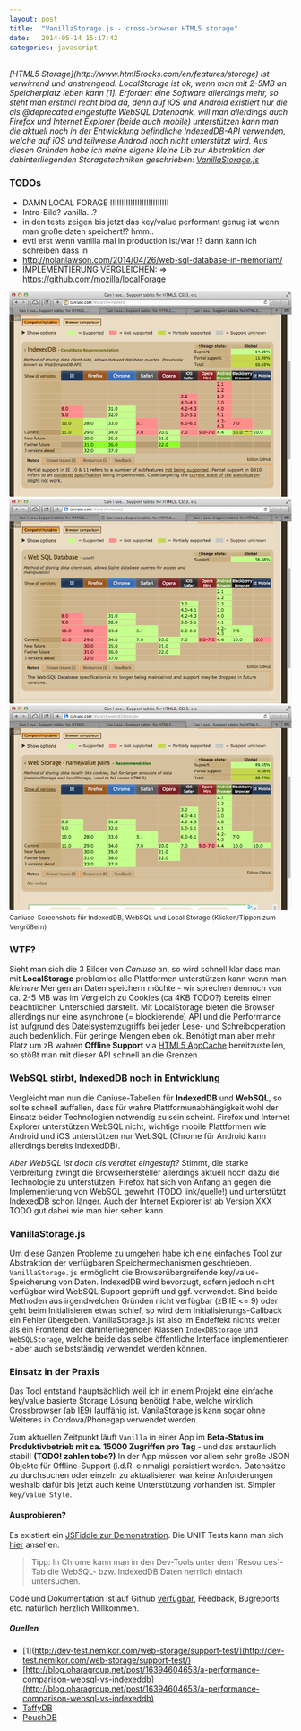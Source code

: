 ```yaml
---
layout: post
title:  "VanillaStorage.js - cross-browser HTML5 storage"
date:   2014-05-14 15:17:42
categories: javascript
---
```


<em>
[HTML5 Storage](http://www.html5rocks.com/en/features/storage) ist verwirrend und anstrengend.
LocalStorage ist ok, wenn man mit 2-5MB an Speicherplatz leben kann [1]. Erfordert eine Software
allerdings mehr, so steht man erstmal recht blöd da, denn auf iOS und Android existiert nur die
als @deprecated eingestufte WebSQL Datenbank, will man allerdings auch Firefox und Internet Explorer
(beide auch mobile) unterstützen kann man die aktuell noch in der Entwicklung befindliche IndexedDB-API
verwenden, welche auf iOS und teilweise Android noch nicht unterstützt wird. Aus diesen Gründen habe
ich meine eigene kleine Lib zur Abstraktion der dahinterliegenden Storagetechniken geschrieben:
<a href="https://github.com/mwager/VanillaStorage" target="_blank" >VanillaStorage.js</a>
</em>


### TODOs ###
* DAMN LOCAL FORAGE !!!!!!!!!!!!!!!!!!!!!!!!!!
* Intro-Bild? vanilla...?
* in den tests zeigen bis jetzt das key/value performant genug ist wenn man große daten speichert!? hmm..
* evtl erst wenn vanilla mal in production ist/war !? dann kann ich schreiben dass in
* http://nolanlawson.com/2014/04/26/web-sql-database-in-memoriam/
* IMPLEMENTIERUNG VERGLEICHEN:
    => https://github.com/mozilla/localForage

<div class="fancy-images-in-grid pure-g">
    <div class="pure-u-1-3">
        <a href="/images/vanilla/caniuse-idb.png" class="fancybox" rel="caniuse-images">
            <img src="/images/vanilla/caniuse-idb.png">
        </a>
    </div>
    <div class="pure-u-1-3">
         <a href="/images/vanilla/caniuse-websql.png" class="fancybox" rel="caniuse-images">
            <img src="/images/vanilla/caniuse-websql.png">
        </a>
    </div>
    <div class="pure-u-1-3">
         <a href="/images/vanilla/caniuse-local-storage.png" class="fancybox" rel="caniuse-images">
            <img src="/images/vanilla/caniuse-local-storage.png">
        </a>
    </div>
</div>
<small>Caniuse-Screenshots für IndexedDB, WebSQL und Local Storage (Klicken/Tippen zum Vergrößern)</small>


### WTF? ###

Sieht man sich die 3 Bilder von _Caniuse_ an, so wird schnell klar dass man mit __LocalStorage__ problemlos alle Plattformen unterstützen kann wenn man _kleinere_ Mengen an Daten speichern möchte - wir sprechen dennoch von ca. 2-5 MB was im Vergleich zu Cookies (ca 4KB TODO?) bereits einen beachtlichen Unterschied darstellt. Mit LocalStorage bieten die Browser allerdings nur eine asynchrone (= blockierende) API und die Performance ist aufgrund des Dateisystemzugriffs bei jeder Lese- und Schreiboperation auch bedenklich. Für geringe Mengen eben ok. Benötigt man aber mehr Platz um zB wahren __Offline Support__ via [HTML5 AppCache](https://developer.mozilla.org/en/docs/HTML/Using_the_application_cache) bereitzustellen, so stößt man mit dieser API schnell an die Grenzen.



### WebSQL stirbt, IndexedDB noch in Entwicklung ###

Vergleicht man nun die Caniuse-Tabellen für __IndexedDB__ und __WebSQL__, so sollte schnell auffallen, dass für wahre Plattformunabhängigkeit wohl der Einsatz beider Technologien notwendig zu sein scheint. Firefox und Internet Explorer unterstützen WebSQL nicht, wichtige mobile Plattformen wie Android und iOS unterstützen nur WebSQL (Chrome für Android kann allerdings bereits IndexedDB).

_Aber WebSQL ist doch als veraltet eingestuft?_ Stimmt, die starke Verbreitung zwingt die Browserhersteller allerdings aktuell noch dazu die Technologie zu unterstützen. Firefox hat sich von Anfang an gegen die Implementierung von WebSQL gewehrt (TODO link/quelle!) und unterstützt IndexedDB schon länger. Auch der Internet Explorer ist ab Version XXX TODO gut dabei wie man hier sehen kann.


### VanillaStorage.js ###

Um diese Ganzen Probleme zu umgehen habe ich eine einfaches Tool zur Abstraktion der verfügbaren Speichermechanismen geschrieben. `VanillaStorage.js` ermöglicht die Browserübergreifende key/value-Speicherung von Daten. IndexedDB wird bevorzugt, sofern jedoch nicht verfügbar wird WebSQL Support geprüft und ggf. verwendet. Sind beide Methoden aus irgendwelchen Gründen nicht verfügbar (zB IE <= 9) oder geht beim Initialisieren etwas schief, so wird dem Initialisierungs-Callback ein Fehler übergeben. VanillaStorage.js ist also im Endeffekt nichts weiter als ein Frontend der dahinterliegenden Klassen `IndexDBStorage` und `WebSQLStorage`, welche beide das selbe öffentliche Interface implementieren - aber auch selbstständig verwendet werden können.


### Einsatz in der Praxis ###

Das Tool entstand hauptsächlich weil ich in einem Projekt eine einfache key/value basierte Storage Lösung benötigt habe, welche wirklich Crossbrowser (ab IE9) lauffähig ist. VanilaStorage.js kann sogar ohne Weiteres in Cordova/Phonegap verwendet werden.

Zum aktuellen Zeitpunkt läuft `Vanilla` in einer App im __Beta-Status im Produktivbetrieb mit ca. 15000 Zugriffen pro Tag__ - und das erstaunlich stabil! __(TODO! zahlen tobe?)__ In der App müssen vor allem sehr große JSON Objekte für Offline-Support (i.d.R. einmalig) persistiert werden. Datensätze zu durchsuchen oder einzeln zu aktualisieren war keine Anforderungen weshalb dafür bis jetzt auch keine Unterstützung vorhanden ist. Simpler `key/value Style`.


#### Ausprobieren?  ####

Es existiert ein [JSFiddle zur Demonstration](http://jsfiddle.net/G8h2V/10/). Die UNIT Tests kann man sich <a href="http://mwager.github.io/VanillaStorage/test/">hier</a> ansehen.

<blockquote>
Tipp: In Chrome kann man in den Dev-Tools unter dem `Resources`-Tab die WebSQL- bzw. IndexedDB Daten herrlich einfach untersuchen.
</blockquote>

Code und Dokumentation ist auf Github [verfügbar](https://github.com/mwager/VanillaStorage), Feedback, Bugreports etc. natürlich herzlich Willkommen.


##### Quellen #####

* [1](http://dev-test.nemikor.com/web-storage/support-test/](http://dev-test.nemikor.com/web-storage/support-test/)
* [http://blog.oharagroup.net/post/16394604653/a-performance-comparison-websql-vs-indexeddb](http://blog.oharagroup.net/post/16394604653/a-performance-comparison-websql-vs-indexeddb)
* [TaffyDB](http://www.taffydb.com/)
* [PouchDB](http://pouchdb.com/)
